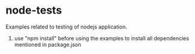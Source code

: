 # node-tests
Examples related to testing of nodejs application.

1) use "npm install" before using the examples to install all dependencies mentioned in package.json
